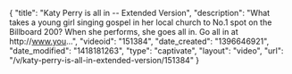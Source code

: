 {
    "title": "Katy Perry is all in -- Extended Version",
    "description": "What takes a young girl singing gospel in her local church to No.1 spot on the Billboard 200? When she performs, she goes all in. Go all in at http:\/\/www.you...",
    "videoid": "151384",
    "date_created": "1396646921",
    "date_modified": "1418181263",
    "type": "captivate",
    "layout": "video",
    "url": "\/v\/katy-perry-is-all-in-extended-version\/151384"
}